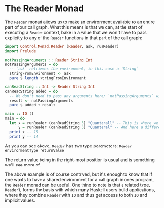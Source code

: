 # The Reader Monad

The `Reader` monad allows us to make an environment available to an entire part of our call graph.
What this means is that we can, at the start of executing a `Reader` context, bake in a value that
we won't have to pass explicitly to any of the `Reader` functions in that part of the call graph:

```haskell
import Control.Monad.Reader (Reader, ask, runReader)
import Prelude

notPassingArguments :: Reader String Int
notPassingArguments = do
  -- `ask` retrieves the environment, in this case a `String`
  stringFromEnvironment <- ask
  pure $ length stringFromEnvironment

canReadString :: Int -> Reader String Int
canReadString added = do
  -- We don't need to pass any arguments here; `notPassingArguments` will read the environment
  result <- notPassingArguments
  pure $ added + result

main :: IO ()
main = do
  let x = runReader (canReadString 5) "Quanterall" -- This is where we pass the initial environment
      y = runReader (canReadString 5) "Quanteral" -- And here a different one
  print x -- 15
  print y -- 14
```

As you can see above, `Reader` has two type parameters: `Reader environmentType returnValue`

The return value being in the right-most position is usual and is something we'll see more of.

The above example is of course contrived, but it's enough to know that if one wants to have a shared
environment for a call graph in ones program, the `Reader` monad can be useful. One thing to note is
that a related type, `ReaderT`, forms the basis with which many Haskell users build applications,
where they combine `Reader` with `IO` and thus get access to both `IO` and implicit values.

